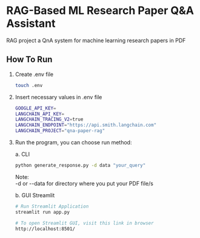 # RAG-Based ML Research Paper Q&A Assistant

RAG project a QnA system for machine learning research papers in PDF

## How To Run

1. Create .env file

   ```bash
   touch .env
   ```

2. Insert necessary values in .env file

   ```bash
   GOOGLE_API_KEY=
   LANGCHAIN_API_KEY=
   LANGCHAIN_TRACING_V2=true
   LANGCHAIN_ENDPOINT="https://api.smith.langchain.com"
   LANGCHAIN_PROJECT="qna-paper-rag"
   ```

3. Run the program, you can choose run method:

   a. CLI

   ```bash
   python generate_response.py -d data "your_query"
   ```

   Note: </br>
   -d or --data for directory where you put your PDF file/s

   b. GUI Streamlit

   ```bash
   # Run Streamlit Application
   streamlit run app.py

   # To open Streamlit GUI, visit this link in browser
   http://localhost:8501/
   ```
